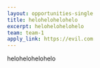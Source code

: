 ```yaml
---
layout: opportunities-single
title: helohelohelohelo
excerpt: helohelohelohelo
team: team-1
apply_link: https://evil.com
---
```

helohelohelohelo